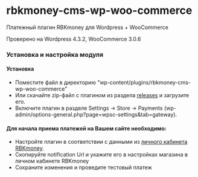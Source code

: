 # rbkmoney-cms-wp-woo-commerce

Платежный плагин RBKmoney для Wordpress + WooCommerce

Проверено на Wordpress 4.3.2, WooCommerce 3.0.6

### Установка и настройка модуля

#### Установка

- Поместите файл в директорию "wp-content/plugins/rbkmoney-cms-wp-woo-commerce"
- Или скачайте zip-файл с плагином из раздела [releases](https://github.com/rbkmoney/rbkmoney-cms-wp-woo-commerce/releases) и загрузите его.
- Включите плагин в разделе Settings -> Store -> Payments (wp-admin/options-general.php?page=wpsc-settings&tab=gateway).


#### Для начала приема платежей на Вашем сайте необходимо:

- Настройте плагин в соответствии с данными из [личного кабинета RBKmoney](https://dashboard.rbk.money).
- Скопируйте notification Url и укажите его в настройках магазина в личном кабинете RBKmoney
- Сохраните изменения и проведите тестовый платеж
